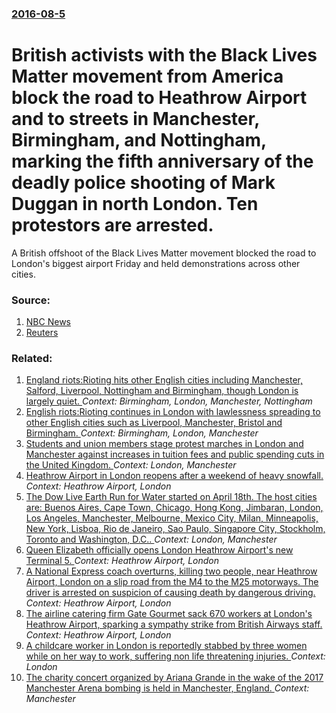 ### [2016-08-5](/news/2016/08/5/index.md)

# British activists with the Black Lives Matter   movement from America block the road to Heathrow Airport and to streets in Manchester, Birmingham, and Nottingham, marking the fifth anniversary of the deadly police shooting of Mark Duggan in north London. Ten protestors are arrested. 

A British offshoot of the Black Lives Matter movement blocked the road to London&#x27;s biggest airport Friday and held demonstrations across other cities.


### Source:

1. [NBC News](http://www.nbcnews.com/news/nbcblk/black-lives-matter-blocks-roads-london-other-u-k-cities-n623436)
2. [Reuters](http://www.reuters.com/article/us-britain-protest-idUSKCN10G0WI)

### Related:

1. [England riots:Rioting hits other English cities including Manchester, Salford, Liverpool, Nottingham and Birmingham, though London is largely quiet. ](/news/2011/08/10/england-riots-prioting-hits-other-english-cities-including-manchester-salford-liverpool-nottingham-and-birmingham-though-london-is-large.md) _Context: Birmingham, London, Manchester, Nottingham_
2. [English riots:Rioting continues in London with lawlessness spreading to other English cities such as Liverpool, Manchester, Bristol and Birmingham. ](/news/2011/08/9/english-riots-prioting-continues-in-london-with-lawlessness-spreading-to-other-english-cities-such-as-liverpool-manchester-bristol-and-bir.md) _Context: Birmingham, London, Manchester_
3. [Students and union members stage protest marches in London and Manchester against increases in tuition fees and public spending cuts in the United Kingdom. ](/news/2011/01/29/students-and-union-members-stage-protest-marches-in-london-and-manchester-against-increases-in-tuition-fees-and-public-spending-cuts-in-the.md) _Context: London, Manchester_
4. [Heathrow Airport in London reopens after a weekend of heavy snowfall. ](/news/2010/12/20/heathrow-airport-in-london-reopens-after-a-weekend-of-heavy-snowfall.md) _Context: Heathrow Airport, London_
5. [The Dow Live Earth Run for Water started on April 18th. The host cities are: Buenos Aires, Cape Town, Chicago, Hong Kong, Jimbaran, London, Los Angeles, Manchester, Melbourne, Mexico City, Milan, Minneapolis, New York, Lisboa, Rio de Janeiro, Sao Paulo, Singapore City, Stockholm, Toronto and Washington, D.C.. ](/news/2010/04/18/the-dow-live-earth-run-for-water-started-on-april-18th-the-host-cities-are-buenos-aires-cape-town-chicago-hong-kong-jimbaran-london.md) _Context: London, Manchester_
6. [ Queen Elizabeth officially opens London Heathrow Airport's new Terminal 5. ](/news/2008/03/14/queen-elizabeth-officially-opens-london-heathrow-airport-s-new-terminal-5.md) _Context: Heathrow Airport, London_
7. [ A National Express coach overturns, killing two people, near Heathrow Airport, London on a slip road from the M4 to the M25 motorways. The driver is arrested on suspicion of causing death by dangerous driving. ](/news/2007/01/3/a-national-express-coach-overturns-killing-two-people-near-heathrow-airport-london-on-a-slip-road-from-the-m4-to-the-m25-motorways-the.md) _Context: Heathrow Airport, London_
8. [ The airline catering firm Gate Gourmet sack 670 workers at London's Heathrow Airport, sparking a sympathy strike from British Airways staff. ](/news/2005/08/10/the-airline-catering-firm-gate-gourmet-sack-670-workers-at-london-s-heathrow-airport-sparking-a-sympathy-strike-from-british-airways-staff.md) _Context: Heathrow Airport, London_
9. [A childcare worker in London is reportedly stabbed by three women while on her way to work, suffering non life threatening injuries. ](/news/2017/06/7/a-childcare-worker-in-london-is-reportedly-stabbed-by-three-women-while-on-her-way-to-work-suffering-non-life-threatening-injuries.md) _Context: London_
10. [The charity concert organized by Ariana Grande in the wake of the 2017 Manchester Arena bombing is held in Manchester, England. ](/news/2017/06/4/the-charity-concert-organized-by-ariana-grande-in-the-wake-of-the-2017-manchester-arena-bombing-is-held-in-manchester-england.md) _Context: Manchester_
